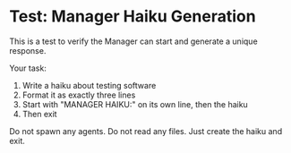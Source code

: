 # Test: Manager Haiku Generation

This is a test to verify the Manager can start and generate a unique response.

Your task:
1. Write a haiku about testing software
2. Format it as exactly three lines
3. Start with "MANAGER HAIKU:" on its own line, then the haiku
4. Then exit

Do not spawn any agents. Do not read any files. Just create the haiku and exit.